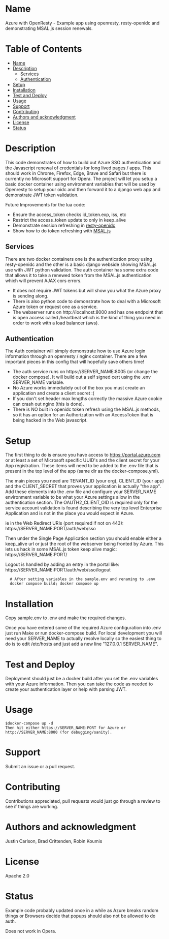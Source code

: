 Name
====
Azure with OpenResty - Example app using openresty, resty-openidc and demonstrating MSAL.js session renewals. 

Table of Contents
=================

* [Name](#name)
* [Description](#description)
    * [Services](#services)
    * [Authentication](#authentication)
* [Setup](#setup)
* [Installation](#installation)
* [Test and Deploy](#test-and-deploy)
* [Usage](#usage)
* [Support](#usage)
* [Contributing](#usage)
* [Authors and acknowledgment](#authors-and-acknowledgement)
* [License](#license)
* [Status](#status)

Description
===========
This code demonstrates of how to build out Azure SSO authentication and the Javascript renewal of credentials 
for long lived pages / apps. This should work in Chrome, Firefox, Edge, Brave and Safari but there is currently 
no Microsoft support for Opera.  The project will let you setup a basic docker container using environment 
variables that will be used by Openresty to setup your oidc and then forward it to a django web app and 
demonstrate JWT token validation.

Future Improvements for the lua code:
* Ensure the access_token checks id_token.exp, iss, etc
* Restrict the access_token update to only in keep_alive
* Demonstrate session refreshing in [resty-openidc](https://github.com/zmartzone/lua-resty-openidc)
* Show how to do token refreshing with [MSAL.js](https://github.com/AzureAD/microsoft-authentication-library-for-js)


Services
--------
There are two docker containers one is the authentication proxy using resty-openidc and the other is a basic django webside showing MSAL.js use with JWT python validation.  The auth container has some extra code that 
allows it to take a renewed token from the MSAL.js authentication which will prevent AJAX cors errors.

* It does not require JWT tokens but will show you what the Azure proxy is sending along.
* There is also python code to demonstrate how to deal with a Microsoft Azure token or request one as a service.
* The webserver runs on http://localhost:8000 and has one endpoint that is open access called /heartbeat
which is the kind of thing you need in order to work with a load balancer (aws).

Authentication
--------------
The Auth container will simply demonstrate how to use Azure login information through an openresty / nginx container.  There are a few important pieces in this config that will hopefully save others time!

* The auth service runs on https://SERVER_NAME:8005 (or change the docker compose).  It will build out a self signed cert using the .env SERVER_NAME variable. 
* No Azure works immediately out of the box you must create an application and create a client secret :(
* If you don't set header max lengths correctly the massive Azure cookie can crash out nginx (this is done).
* There is NO built in openidc token refresh using the MSAL.js methods, so it has an option for an Authorization with an AccessToken that is being hacked in the Web javascript.

Setup
=====
The first thing to do is ensure you have access to https://portal.azure.com or at least a set of Microsoft
specific UUID's and the client secret for your App registration.  These items will need to be added to the .env
file that is present in the top level of the app (same dir as the docker-compose.yml).

The main pieces you need are TENANT_ID (your org), CLIENT_ID (your app) and the CLIENT_SECRET that proves
your application is actually "the app".  Add these elements into the .env file and configure your SERVER_NAME
environment variable to be what your Azure settings allow in the authentication section.  The OAUTH2_CLIENT_OID
is required only for the service account validation is found describing the very top level Enterprise Application
and is not in the place you would expect in Azure.

ie in the Web Redirect URIs (port required if not on 443):
https://SERVER_NAME:PORT/auth/web/sso

Then under the Single Page Application section you should enable either a keep_alive url or just the root 
of the webserver being fronted by Azure.  This lets us hack in some MSAL.js token keep alive magic:
https://SERVER_NAME:PORT/

Logout is handled by adding an entry in the portal like:
https://SERVER_NAME:PORT/auth/web/sso/logout

```
  # After setting variables in the sample.env and renaming to .env
  docker compose build; docker compose up
```

Installation
============

Copy sample.env to .env and make the required changes.

Once you have entered some of the required Azure configuration into .env just run Make or run docker-compose build.  For local development you will need your SERVER_NAME to actually resolve locally so the easiest thing to do is to edit /etc/hosts and just add a new line "127.0.0.1 SERVER_NAME".

Test and Deploy
===============
Deployment should just be a docker build after you set the .env variables with your Azure information.  Then
you can take the code as needed to create your authentication layer or help with parsing JWT.


Usage
=====

    $docker-compose up -d
    Then hit either https://SERVER_NAME:PORT for Azure or http://SERVER_NAME:8000 (for debugging/sanity).

Support
=======
Submit an issue or a pull request.

Contributing
============
Contributions appreciated, pull requests would just go through a review to see if things are working.

Authors and acknowledgment
==========================
Justin Carlson, Brad Crittenden, Robin Koumis

License
=======
Apache 2.0

Status
======
Example code probably updated once in a while as Azure breaks random things or Browsers decide that popups should also not be allowed to do auth.

Does not work in Opera.
